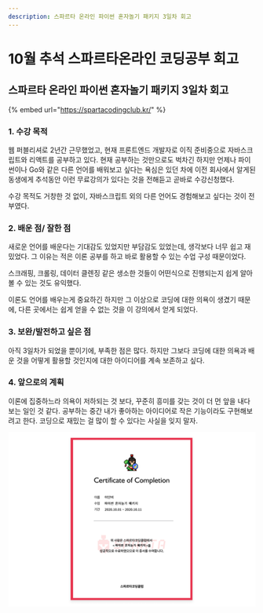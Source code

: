```yaml
---
description: 스파르타 온라인 파이썬 혼자놀기 패키지 3일차 회고
---
```


# 10월 추석 스파르타온라인 코딩공부 회고

## 스파르타 온라인 파이썬 혼자놀기 패키지 3일차 회고

{% embed url="https://spartacodingclub.kr/" %}

### 1. 수강 목적

웹 퍼블리셔로 2년간 근무했었고, 현재 프론트엔드 개발자로 이직 준비중으로 자바스크립트와 리액트를 공부하고 있다. 현재 공부하는 것만으로도 벅차긴 하지만 언제나 파이썬이나 Go와 같은 다른 언어를 배워보고 싶다는 욕심은 있던 차에 이전 회사에서 알게된 동생에게 추석동안 이런 무료강의가 있다는 것을 전해듣고 곧바로 수강신청했다.

수강 목적도 거창한 것 없이, 자바스크립트 외의 다른 언어도 경험해보고 싶다는 것이 전부였다.

### 2. 배운 점/ 잘한 점

새로운 언어를 배운다는 기대감도 있었지만 부담감도 있었는데, 생각보다 너무 쉽고 재밌었다. 그 이유는 적은 이론 공부를 하고 바로 활용할 수 있는 수업 구성 때문이었다.

스크래핑, 크롤링, 데이터 클렌징 같은 생소한 것들이 어떤식으로 진행되는지 쉽게 알아볼 수 있는 것도 유익했다.

이론도 언어를 배우는게 중요하긴 하지만 그 이상으로 코딩에 대한 의욕이 생겼기 때문에, 다른 곳에서는 쉽게 얻을 수 없는 것을 이 강의에서 얻게 되었다.

### 3. 보완/발전하고 싶은 점

아직 3일차가 되었을 뿐이기에, 부족한 점은 많다. 하지만 그보다 코딩에 대한 의욕과 배운 것을 어떻게 활용할 것인지에 대한 아이디어를 계속 보존하고 싶다.

### 4. 앞으로의 계획

이론에 집중하느라 의욕이 저하되는 것 보다, 꾸준히 흥미를 갖는 것이 더 먼 앞을 내다보는 일인 것 같다. 공부하는 중간 내가 좋아하는 아이디어로 작은 기능이라도 구현해보려고 한다. 코딩으로 재밌는 걸 많이 할 수 있다는 사실을 잊지 말자.

![](../../../.gitbook/assets/image%20%286%29.png)

